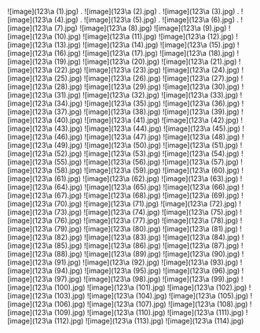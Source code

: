 ![image](123\a (1).jpg)
.
![image](123\a (2).jpg)
.
![image](123\a (3).jpg)
.
![image](123\a (4).jpg)
.
![image](123\a (5).jpg)
.
![image](123\a (6).jpg)
.
![image](123\a (7).jpg)
![image](123\a (8).jpg)
![image](123\a (9).jpg)
![image](123\a (10).jpg)
![image](123\a (11).jpg)
![image](123\a (12).jpg)
![image](123\a (13).jpg)
![image](123\a (14).jpg)
![image](123\a (15).jpg)
![image](123\a (16).jpg)
![image](123\a (17).jpg)
![image](123\a (18).jpg)
![image](123\a (19).jpg)
![image](123\a (20).jpg)
![image](123\a (21).jpg)
![image](123\a (22).jpg)
![image](123\a (23).jpg)
![image](123\a (24).jpg)
![image](123\a (25).jpg)
![image](123\a (26).jpg)
![image](123\a (27).jpg)
![image](123\a (28).jpg)
![image](123\a (29).jpg)
![image](123\a (30).jpg)
![image](123\a (31).jpg)
![image](123\a (32).jpg)
![image](123\a (33).jpg)
![image](123\a (34).jpg)
![image](123\a (35).jpg)
![image](123\a (36).jpg)
![image](123\a (37).jpg)
![image](123\a (38).jpg)
![image](123\a (39).jpg)
![image](123\a (40).jpg)
![image](123\a (41).jpg)
![image](123\a (42).jpg)
![image](123\a (43).jpg)
![image](123\a (44).jpg)
![image](123\a (45).jpg)
![image](123\a (46).jpg)
![image](123\a (47).jpg)
![image](123\a (48).jpg)
![image](123\a (49).jpg)
![image](123\a (50).jpg)
![image](123\a (51).jpg)
![image](123\a (52).jpg)
![image](123\a (53).jpg)
![image](123\a (54).jpg)
![image](123\a (55).jpg)
![image](123\a (56).jpg)
![image](123\a (57).jpg)
![image](123\a (58).jpg)
![image](123\a (59).jpg)
![image](123\a (60).jpg)
![image](123\a (61).jpg)
![image](123\a (62).jpg)
![image](123\a (63).jpg)
![image](123\a (64).jpg)
![image](123\a (65).jpg)
![image](123\a (66).jpg)
![image](123\a (67).jpg)
![image](123\a (68).jpg)
![image](123\a (69).jpg)
![image](123\a (70).jpg)
![image](123\a (71).jpg)
![image](123\a (72).jpg)
![image](123\a (73).jpg)
![image](123\a (74).jpg)
![image](123\a (75).jpg)
![image](123\a (76).jpg)
![image](123\a (77).jpg)
![image](123\a (78).jpg)
![image](123\a (79).jpg)
![image](123\a (80).jpg)
![image](123\a (81).jpg)
![image](123\a (82).jpg)
![image](123\a (83).jpg)
![image](123\a (84).jpg)
![image](123\a (85).jpg)
![image](123\a (86).jpg)
![image](123\a (87).jpg)
![image](123\a (88).jpg)
![image](123\a (89).jpg)
![image](123\a (90).jpg)
![image](123\a (91).jpg)
![image](123\a (92).jpg)
![image](123\a (93).jpg)
![image](123\a (94).jpg)
![image](123\a (95).jpg)
![image](123\a (96).jpg)
![image](123\a (97).jpg)
![image](123\a (98).jpg)
![image](123\a (99).jpg)
![image](123\a (100).jpg)
![image](123\a (101).jpg)
![image](123\a (102).jpg)
![image](123\a (103).jpg)
![image](123\a (104).jpg)
![image](123\a (105).jpg)
![image](123\a (106).jpg)
![image](123\a (107).jpg)
![image](123\a (108).jpg)
![image](123\a (109).jpg)
![image](123\a (110).jpg)
![image](123\a (111).jpg)
![image](123\a (112).jpg)
![image](123\a (113).jpg)
![image](123\a (114).jpg)